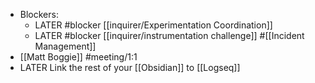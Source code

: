 - Blockers:
	- LATER #blocker [[inquirer/Experimentation Coordination]]
	- LATER #blocker [[inquirer/instrumentation challenge]] #[[Incident Management]]
- [[Matt Boggie]] #meeting/1:1
- LATER Link the rest of your [[Obsidian]] to [[Logseq]]